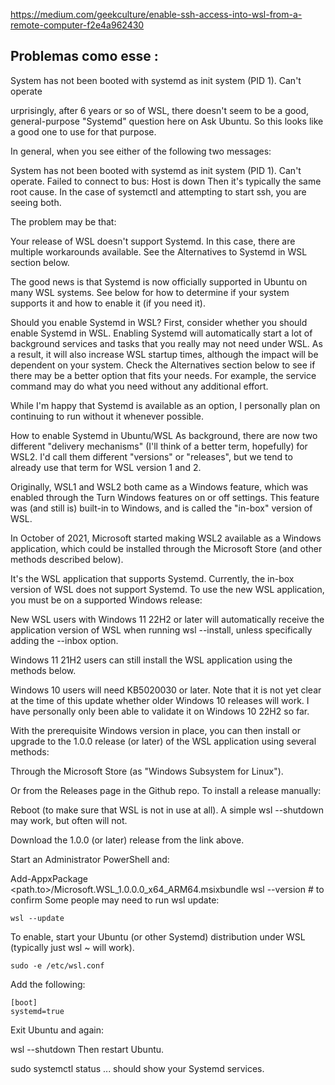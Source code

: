 https://medium.com/geekculture/enable-ssh-access-into-wsl-from-a-remote-computer-f2e4a962430


## Problemas como esse : 

System has not been booted with systemd as init system (PID 1). Can't operate


urprisingly, after 6 years or so of WSL, there doesn't seem to be a good, general-purpose "Systemd" question here on Ask Ubuntu. So this looks like a good one to use for that purpose.

In general, when you see either of the following two messages:

System has not been booted with systemd as init system (PID 1). Can't operate.
Failed to connect to bus: Host is down
Then it's typically the same root cause. In the case of systemctl and attempting to start ssh, you are seeing both.

The problem may be that:

Your release of WSL doesn't support Systemd. In this case, there are multiple workarounds available. See the Alternatives to Systemd in WSL section below.

The good news is that Systemd is now officially supported in Ubuntu on many WSL systems. See below for how to determine if your system supports it and how to enable it (if you need it).

Should you enable Systemd in WSL?
First, consider whether you should enable Systemd in WSL. Enabling Systemd will automatically start a lot of background services and tasks that you really may not need under WSL. As a result, it will also increase WSL startup times, although the impact will be dependent on your system. Check the Alternatives section below to see if there may be a better option that fits your needs. For example, the service command may do what you need without any additional effort.

While I'm happy that Systemd is available as an option, I personally plan on continuing to run without it whenever possible.

How to enable Systemd in Ubuntu/WSL
As background, there are now two different "delivery mechanisms" (I'll think of a better term, hopefully) for WSL2. I'd call them different "versions" or "releases", but we tend to already use that term for WSL version 1 and 2.

Originally, WSL1 and WSL2 both came as a Windows feature, which was enabled through the Turn Windows features on or off settings. This feature was (and still is) built-in to Windows, and is called the "in-box" version of WSL.

In October of 2021, Microsoft started making WSL2 available as a Windows application, which could be installed through the Microsoft Store (and other methods described below).

It's the WSL application that supports Systemd. Currently, the in-box version of WSL does not support Systemd. To use the new WSL application, you must be on a supported Windows release:

New WSL users with Windows 11 22H2 or later will automatically receive the application version of WSL when running wsl --install, unless specifically adding the --inbox option.

Windows 11 21H2 users can still install the WSL application using the methods below.

Windows 10 users will need KB5020030 or later. Note that it is not yet clear at the time of this update whether older Windows 10 releases will work. I have personally only been able to validate it on Windows 10 22H2 so far.

With the prerequisite Windows version in place, you can then install or upgrade to the 1.0.0 release (or later) of the WSL application using several methods:

Through the Microsoft Store (as "Windows Subsystem for Linux").

Or from the Releases page in the Github repo. To install a release manually:

Reboot (to make sure that WSL is not in use at all). A simple wsl --shutdown may work, but often will not.

Download the 1.0.0 (or later) release from the link above.

Start an Administrator PowerShell and:

Add-AppxPackage <path.to>/Microsoft.WSL_1.0.0.0_x64_ARM64.msixbundle
    wsl --version # to confirm
Some people may need to run wsl update:

    wsl --update    

To enable, start your Ubuntu (or other Systemd) distribution under WSL (typically just wsl ~ will work).

    sudo -e /etc/wsl.conf
Add the following:

    [boot]
    systemd=true
Exit Ubuntu and again:

wsl --shutdown
Then restart Ubuntu.

sudo systemctl status
... should show your Systemd services.

